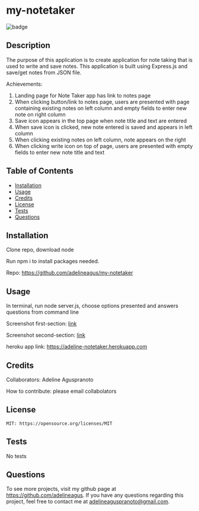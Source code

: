 # my-notetaker

  ![badge](https://img.shields.io/badge/license-MIT-red.svg)

  ## Description
  The purpose of this application is to create application for note taking that is used to write and save notes. This application is built using Express.js and save/get notes from JSON file.

  Achievements:
  1. Landing page for Note Taker app has link to notes page
  2. When clicking button/link to notes page, users are presented with page containing existing notes on left column and empty fields to enter new note on right column
  3. Save icon appears in the top page when note title and text are entered
  4. When save icon is clicked, new note entered is saved and appears in left column
  5. When clicking existing notes on left column, note appears on the right
  6. When clicking write icon on top of page, users are presented with empty fields to enter new note title and text

  ## Table of Contents
  - [Installation](#installation)
  - [Usage](#usage)
  - [Credits](#credits)
  - [License](#license)
  - [Tests](#tests)
  - [Questions](#questions)

  ## Installation
  Clone repo, download node

  Run npm i to install packages needed. 

  Repo: https://github.com/adelineagus/my-notetaker

  ## Usage
  In terminal, run node server.js, choose options presented and answers questions from command line

  Screenshot first-section: [link](./images/firstsection.png)
  
  Screenshot second-section: [link](./images/secondsection.png)

  heroku app link: https://adeline-notetaker.herokuapp.com
  

  ## Credits
  Collaborators: Adeline Aguspranoto

  How to contribute: please email collabolators

  ## License
    MIT: https://opensource.org/licenses/MIT

  ## Tests
  No tests

  ## Questions
  To see more projects, visit my github page at https://github.com/adelineagus. If you have any questions regarding this project, feel free to contact me at adelineaguspranoto@gmail.com.
